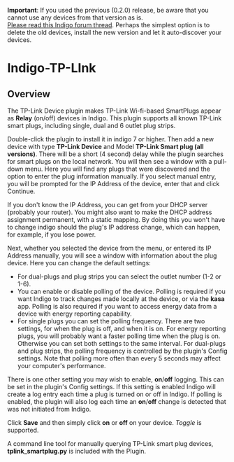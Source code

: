**Important**:
If you used the previous (0.2.0) release, be aware that you cannot use any devices from that version as is.  
 [Please read this Indigo forum thread](https://forums.indigodomo.com/viewtopic.php?f=132&t=17064#p181907).
Perhaps the simplest option is to delete the old devices, install the new version and let it auto-discover your devices.

Indigo-TP-LInk
==============
Overview
--------

The TP-Link Device plugin makes TP-Link Wi-fi-based SmartPlugs appear as __Relay__ (on/off) devices in Indigo.
This plugin supports all known TP-Link smart plugs, including single, dual and 6 outlet plug strips.

Double-click the plugin to install it in indigo 7 or higher. Then add a new device with type **TP-Link Device** and Model **TP-Link Smart plug (all versions)**.
There will be a short (4 second) delay while the plugin searches for smart plugs on the local network. You will then see a window with a pull-down menu. Here you will find any plugs that were discovered and the option to enter the plug information manually. If you select manual entry, you will be prompted for the IP Address of the device, enter that and click Continue. 

If you don't know the IP Address, you can get from your DHCP server (probably your router).
You might also want to make the DHCP address assignment permanent, with a static mapping. By doing this you won't have to change indigo should the plug's IP address change, which can happen, for example, if you lose power.

Next, whether you selected the device from the menu, or entered its IP Address manually, you will see a window with information about the plug device.
Here you can change the default settings:
* For dual-plugs and plug strips you can select the outlet number (1-2 or 1-6).
* You can enable or disable polling of the device. Polling is required if you want Indigo to track changes made locally at the device, or via the __kasa__ app. Polling is also required if you want to access energy data from a device with energy reporting capability.
* For single plugs you can set the polling frequency. There are two settings, for when the plug is off, and when it is on.  For energy reporting plugs, you will probably want a faster polling time when the plug is on. Otherwise you can set both settings to the same interval. For dual-plugs and plug strips, the polling frequency is controlled by the plugin's Config settings. Note that polling more often than every 5 seconds may affect your computer's performance.

There is one other setting you may wish to enable, __on__/__off__ logging. This can be set in the plugin's Config settings. If this setting is enabled Indigo will create a log entry each time a plug is turned on or off in Indigo.  If polling is enabled, the plugin will also log each time an __on__/__off__ change is detected that was not initiated from Indigo.

Click __Save__ and then simply click __on__ or __off__ on your device. _Toggle_ is supported. 

A command line tool for manually querying TP-Link smart plug devices, **tplink_smartplug.py** is included with the Plugin.

